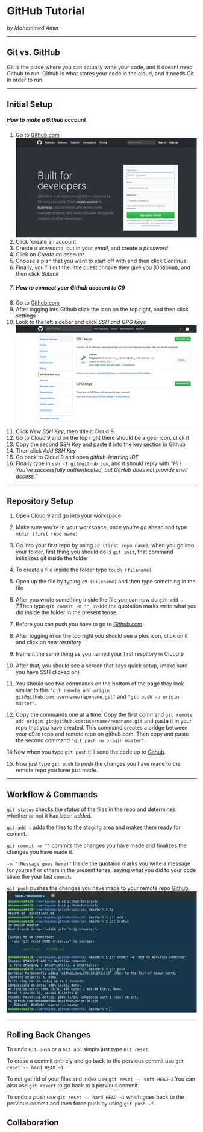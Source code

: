 # GitHub Tutorial

_by Mohammed Amin_

---
## Git vs. GitHub
Git is the place where you can actually write your code, and it doesnt need Github to run.  Github is what stores your code in the cloud, and it needs Git in order to run.



---
## Initial Setup
##### How to make a Github account
1. Go to [Github.com](https://github.com/login)  ![Alt git add](Github-Sign_in.png)
2. Click 'create an account'
3. Create a _username_, put in your _email_, and create a _password_
4. Click on _Create an account_
5. Choose a plan that you want to start off with and then click _Continue_
6. Finally, you fill out the little questionnaire they give you (Optional), and then click _Submit_
7. ##### How to connect your _Github_ account to _C9_
1. Go to [Github.com](https://github.com/login)
2. After logging into Github click the icon on the top right, and then click settings 
3. Look to the left sidebar and click _SSH and GPG keys_  
![Alt git add](New_SSH_Key.png)
4. Click _New SSH Key_, then title it Cloud 9
5. Go to _Cloud 9_ and on the top right there should be a gear icon, click it
6. Copy the second _SSH Key_ and paste it into the key section in Github
7. Then click _Add SSH Key_
8. Go back to Cloud 9 and open _github-learning IDE_
9. Finally type in `ssh -T git@github.com`, and it should reply with _"Hi <your username>! You've successfully authenticated, but GitHub does not provide shell access._"

---
## Repository Setup
1. Open Cloud 9 and go into your workspace

2. Make sure you're in your workspace, once you're go ahead and type `mkdir (first repo name)`

3. Go into your first repo by using `cd (first repo name)`, when you go into your folder, first thing you should do is `git init`, that command initializes git inside the folder

4. To create a file inside the folder type `touch (filename)`

5. Open up the file by typing `c9 (Filename)` and then type something in the file

6. After you wrote something inside the file you can now do `git add .`
7.Then type `git commit -m ""`, Inside the quotation marks write what you did inside the folder in the present tense.

8. Before you can push you have to go to _[Github.com](www.Github.com)_

9. After logging in on the top right you should see a plus icon, click on it and click on _new respitory_

10. Name it the same thing as you named your first respitory in Cloud 9

11. After that, you should see a screen that says quick setup, (make sure you have SSH clicked on)

12. You should see two commands on the bottom of the page they look similar to this `"git remote add origin git@github.com:username/reponame.git"` and `"git push -u origin master"`.

13. Copy the commands one at a time. Copy the first command `git remote add origin git@github.com:username/reponame.git` and paste it in your repo that you have created. This command creates a bridge between your c9.io repo and remote repo on github.com. Then copy and paste the second command `"git push -u origin master"`. 

14.Now when you type `git push` it'll send the code up to [Github](www.github.com).

15. Now just type `git push` to push the changes you have made to the remote repo you have just made.



---
## Workflow & Commands
`git status` checks the _status_ of the files in the repo and determines whether or not it had been _added_.

`git add .` adds the files to the staging area and makes them ready for commit.

`git commit -m ""` commits the changes you have made and finalizes the changes you have made it.

`-m "(Message goes here)"` Inside the quotaion marks you write a message for yourself or others in the present tense, saying what you did to your code since the your last `commit`.

`git push` pushes the changes you have made to your remote repo [Github](www.Github.com).  
![Alt git add](Git_add.png)



---
## Rolling Back Changes
To undo `Git push` or a `Git add` simply just type `Git reset`.

To erase a commit entirely and go back to the pervious commit use `git reset -- hard HEAD ~1`.

To not get rid of your files and index use `git reset -- soft HEAD~1` You can also use `git revert` to go back to a pervious commit.

To undo a _push_ use `git reset -- hard HEAD ~1` which goes back to the pervious commit and then force push by using `git push -f`.

## Collaboration
